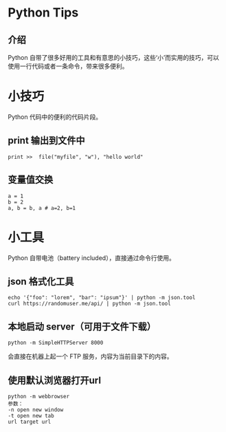 # Python Tips

## 介绍
Python 自带了很多好用的工具和有意思的小技巧，这些‘小’而实用的技巧，可以使用一行代码或者一条命令，带来很多便利。

# 小技巧
Python 代码中的便利的代码片段。

## print 输出到文件中
```
print >>  file("myfile", "w"), "hello world"
```

## 变量值交换
```
a = 1
b = 2
a, b = b, a # a=2, b=1
```


# 小工具
Python 自带电池（battery included），直接通过命令行使用。

## json 格式化工具
```
echo '{"foo": "lorem", "bar": "ipsum"}' | python -m json.tool
curl https://randomuser.me/api/ | python -m json.tool
```

## 本地启动 server（可用于文件下载）
```
python -m SimpleHTTPServer 8000
```
会直接在机器上起一个 FTP 服务，内容为当前目录下的内容。

## 使用默认浏览器打开url
```
python -m webbrowser
参数：
-n open new window
-t open new tab
url target url
```
